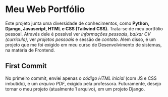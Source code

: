 # Meu Web Portfólio
Este projeto junta uma diversidade de conhecimentos, como **Python, Django, Javascript, HTML e CSS (Tailwind CSS).**
Trata-se de meu portfólio pessoal. Através dele é possivel ver *informações pessoais*, *baixar CV (curriculo)*, ver *projetos pessoais* e sessão de *contato*.
Alem disso, é um projeto que me foi exigido em meu curso de Desenvolvimento de sistemas, na matéria de Frontend.

## First Commit
No primeiro commit, enviei apenas o *código HTML inicial* (com JS e CSS imbutido), e um *arquivo PDF*, exigido pela professora.
Futuramente, desejo tornar o meu projeto (atualmente 1 arquivo), em um projeto Django.
